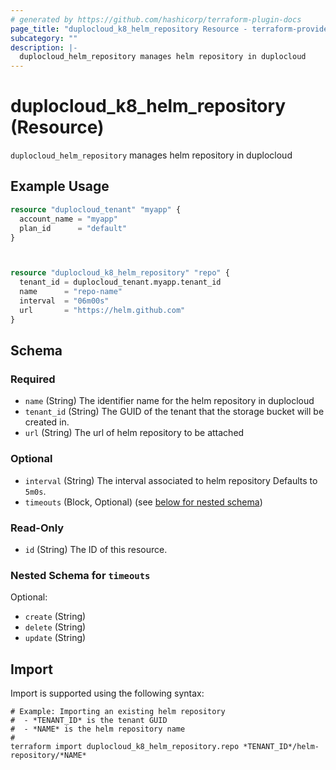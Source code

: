 ```yaml
---
# generated by https://github.com/hashicorp/terraform-plugin-docs
page_title: "duplocloud_k8_helm_repository Resource - terraform-provider-duplocloud"
subcategory: ""
description: |-
  duplocloud_helm_repository manages helm repository in duplocloud
---
```


# duplocloud_k8_helm_repository (Resource)

`duplocloud_helm_repository` manages helm repository in duplocloud

## Example Usage

```terraform
resource "duplocloud_tenant" "myapp" {
  account_name = "myapp"
  plan_id      = "default"
}



resource "duplocloud_k8_helm_repository" "repo" {
  tenant_id = duplocloud_tenant.myapp.tenant_id
  name      = "repo-name"
  interval  = "06m00s"
  url       = "https://helm.github.com"
}
```

<!-- schema generated by tfplugindocs -->
## Schema

### Required

- `name` (String) The identifier name for the helm repository in duplocloud
- `tenant_id` (String) The GUID of the tenant that the storage bucket will be created in.
- `url` (String) The url of helm repository to be attached

### Optional

- `interval` (String) The interval associated to helm repository Defaults to `5m0s`.
- `timeouts` (Block, Optional) (see [below for nested schema](#nestedblock--timeouts))

### Read-Only

- `id` (String) The ID of this resource.

<a id="nestedblock--timeouts"></a>
### Nested Schema for `timeouts`

Optional:

- `create` (String)
- `delete` (String)
- `update` (String)

## Import

Import is supported using the following syntax:

```shell
# Example: Importing an existing helm repository
#  - *TENANT_ID* is the tenant GUID
#  - *NAME* is the helm repository name
#
terraform import duplocloud_k8_helm_repository.repo *TENANT_ID*/helm-repository/*NAME*
```
